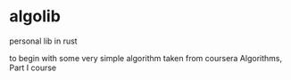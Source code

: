 # algolib
personal lib in rust

to begin with some very simple algorithm taken from coursera Algorithms, Part I course
